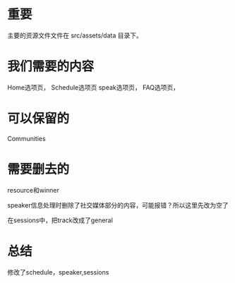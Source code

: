 # 重要
主要的资源文件文件在 src/assets/data 目录下。

# 我们需要的内容

Home选项页，
Schedule选项页
speak选项页，
FAQ选项页，

# 可以保留的
Communities

# 需要删去的
resource和winner

speaker信息处理时删除了社交媒体部分的内容，可能报错？所以这里先改为空了


在sessions中，把track改成了general

# 总结
修改了schedule，speaker,sessions